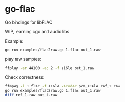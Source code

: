 # go-flac

Go bindings for libFLAC


WIP, learning cgo and audio libs

Example:
```sh
go run examples/flac2raw.go 1.flac out_1.raw
```
play raw samples:
```sh
ffplay -ar 44100 -ac 2 -f s16le out_1.raw
```


Check correctness:
```sh
ffmpeg -i 1.flac -f s16le -acodec pcm_s16le ref_1.raw
go run examples/flac2raw.go 1.flac out_1.raw
diff ref_1.raw out_1.raw
```
